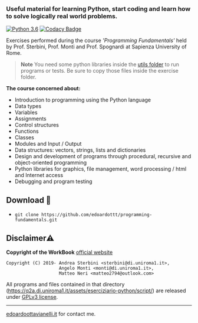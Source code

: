 ### Useful material for learning Python, start coding and learn how to solve logically real world problems.

[![Python 3.6](https://img.shields.io/badge/python-3.6-blue.svg)](https://www.python.org/downloads/release/python-360/)
[![Codacy Badge](https://api.codacy.com/project/badge/Grade/f34580339dbb4cf7ab0daa85b6c98009)](https://www.codacy.com/manual/edoardottt/programming-fundamentals?utm_source=github.com&amp;utm_medium=referral&amp;utm_content=edoardottt/programming-fundamentals&amp;utm_campaign=Badge_Grade)


Exercises performed during the course *'Programming Fundamentals'* held by Prof. Sterbini, Prof. Monti and Prof. Spognardi at Sapienza University of Rome.

> **Note**
> You need some python libraries inside the [utils folder](https://github.com/edoardottt/programming-fundamentals/tree/master/utils) to run programs or tests. Be sure to copy those files inside the exercise folder.

**The course concerned about:**

- Introduction to programming using the Python language
- Data types
- Variables
- Assignments
- Control structures
- Functions
- Classes
- Modules and Input / Output
- Data structures: vectors, strings, lists and dictionaries
- Design and development of programs through procedural, recursive and object-oriented programming
- Python libraries for graphics, file management, word processing / html and Internet access
- Debugging and program testing


Download 📡
--------

- `git clone https://github.com/edoardottt/programming-fundamentals.git`

Disclaimer⚠️
--------

**Copyright of the WorkBook** [official website](https://q2a.di.uniroma1.it/)
~~~
Copyright (C) 2019- Andrea Sterbini <sterbini@di.uniroma1.it>, 
                    Angelo Monti <monti@di.uniroma1.it>, 
                    Matteo Neri <matteo2794@outlook.com>
~~~                    

All programs and files contained in that directory (https://q2a.di.uniroma1.it/assets/eserciziario-python/script/) are released under [GPLv3 license](https://www.gnu.org/licenses/gpl-3.0.en.html).


--------

[edoardoottavianelli.it](https://www.edoardoottavianelli.it) for contact me.
